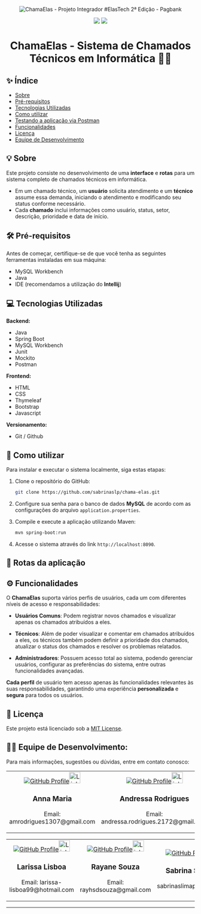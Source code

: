 <p align="center">
    <img src="https://github.com/sabrinaslp/chama-elas/assets/101300856/509ff8a4-c073-4751-9967-b008b3897737" alt="ChamaElas - Projeto Integrador #ElasTech 2ª Edição - Pagbank">
</p>
<p align="center">
   <img src="https://img.shields.io/badge/Status:-Em_andamento-yellow"/>
   <img src="https://img.shields.io/badge/Projeto Integrador:-ElasTech 2024-FE951E"/>
</p>
<h1 align="center">ChamaElas - Sistema de Chamados Técnicos em Informática 👩‍💻</h1>


## ✨ Índice

- [Sobre](#-sobre)
- [Pré-requisitos](#%EF%B8%8F-pr%C3%A9-requisitos)
- [Tecnologias Utilizadas](#-tecnologias-utilizadas)
- [Como utilizar](#-como-utilizar)
- [Testando a aplicação via Postman](#-testando-a-aplica%C3%A7%C3%A3o-via-postman)
- [Funcionalidades](#%EF%B8%8F-funcionalidades)
- [Licença](#-licen%C3%A7a)
- [Equipe de Desenvolvimento](#-equipe-de-desenvolvimento)


## 💡 Sobre

Este projeto consiste no desenvolvimento de uma **interface** e **rotas** para um sistema completo de chamados técnicos em informática. 
- Em um chamado técnico, um **usuário** solicita atendimento e um **técnico** assume essa demanda, iniciando o atendimento e modificando seu status conforme necessário.
- Cada **chamado** inclui informações como usuário, status, setor, descrição, prioridade e data de início.

## 🛠️ Pré-requisitos

Antes de começar, certifique-se de que você tenha as seguintes ferramentas instaladas em sua máquina:
- MySQL Workbench
- Java
- IDE (recomendamos a utilização do **Intellij**)

## 💻 Tecnologias Utilizadas

**Backend:**
- Java 
- Spring Boot
- MySQL Workbench
- Junit
- Mockito
- Postman
  
**Frontend:**
- HTML
- CSS
- Thymeleaf
- Bootstrap
- Javascript

**Versionamento:**
- Git / Github

## 🚀 Como utilizar

Para instalar e executar o sistema localmente, siga estas etapas:

1. Clone o repositório do GitHub:

   ```bash
   git clone https://github.com/sabrinaslp/chama-elas.git
   ```

2. Configure sua senha para o banco de dados **MySQL** de acordo com as configurações do arquivo `application.properties`.

3. Compile e execute a aplicação utilizando Maven:

   ```bash
   mvn spring-boot:run
   ```

4. Acesse o sistema através do link `http://localhost:8090`.

## 🔎 Rotas da aplicação


## ⚙️ Funcionalidades

O **ChamaElas** suporta vários perfis de usuários, cada um com diferentes níveis de acesso e responsabilidades:

- **Usuários Comuns**: Podem registrar novos chamados e visualizar apenas os chamados atribuídos a eles.

- **Técnicos**: Além de poder visualizar e comentar em chamados atribuídos a eles, os técnicos também podem definir a prioridade dos chamados, atualizar o status dos chamados e resolver os problemas relatados.

- **Administradores**: Possuem acesso total ao sistema, podendo gerenciar usuários, configurar as preferências do sistema, entre outras funcionalidades avançadas.

**Cada perfil** de usuário tem acesso apenas às funcionalidades relevantes às suas responsabilidades, garantindo uma experiência **personalizada** e **segura** para todos os usuários.

## 📝 Licença

Este projeto está licenciado sob a [MIT License](LICENSE).

## 👩‍💻 Equipe de Desenvolvimento:

Para mais informações, sugestões ou dúvidas, entre em contato conosco:

<p align="center">
    <table align="center" cellspacing="20">
        <tr>
            <td align="center" width="325">
                <a href="https://github.com/amrodrigues"><img src="https://imgur.com/mRvA6Kh.png" alt="GitHub Profile"></a><a href="https://www.linkedin.com/in/anna-maria-rodrigues-2b375016/"><img src="https://imgur.com/dmA9Br7.png" alt="LinkedIn Profile" width="30px"></a>
                <h3>Anna Maria</h3>
                <p>Email: amrodrigues1307@gmail.com</p>
            </td>
            <td align="center" width="325">
                <a href="https://github.com/andressarodrigues2172dev"><img src="https://imgur.com/mRvA6Kh.png" alt="GitHub Profile"></a><a href="https://www.linkedin.com/in/andressa-macedo-rodrigues/"><img src="https://imgur.com/dmA9Br7.png" alt="LinkedIn Profile" width="30px"></a>
                <h3>Andressa Rodrigues</h3>
                <p>Email: andressa.rodrigues.2172@gmail.com</p>
            </td>
            <td align="center" width="325">
                <a href="URL_DO_PERFIL_DO_GITHUB_1"><img src="https://imgur.com/mRvA6Kh.png" alt="GitHub Profile"></a><a href="URL_DO_PERFIL_DO_LINKEDIN_1"><img src="https://imgur.com/dmA9Br7.png" alt="LinkedIn Profile" width="30px"></a>
                <h3>Cecília Galvão</h3>
                <p>Email: emailcecilia@gmail.com</p>
            </td>
        </tr>
    </table>
</p>
<p align="center">
    <table align="center" cellspacing="20">
        <tr>
            <td align="center" width="325">
                <a href="https://github.com/LarissaLisboa"><img src="https://imgur.com/mRvA6Kh.png" alt="GitHub Profile"></a><a href="https://www.linkedin.com/in/larissa-lisboa-souza/"><img src="https://imgur.com/dmA9Br7.png" alt="LinkedIn Profile" width="30px"></a>
                <h3>Larissa Lisboa</h3>
                <p>Email: larissa-lisboa99@hotmail.com</p>
            </td>
            <td align="center" width="325">
                <a href="https://github.com/szrayane"><img src="https://imgur.com/mRvA6Kh.png" alt="GitHub Profile"></a><a href="https://www.linkedin.com/in/rayane-souza-a02658229/"><img src="https://imgur.com/dmA9Br7.png" alt="LinkedIn Profile" width="30px"></a>
                <h3>Rayane Souza</h3>
                <p>Email: rayhsdsouza@gmail.com</p>
            </td>
            <td align="center" width="325">
                <a href="https://github.com/sabrinaslp"><img src="https://imgur.com/mRvA6Kh.png" alt="GitHub Profile"></a><a href="https://www.linkedin.com/in/sabrina-satriany/"><img src="https://imgur.com/dmA9Br7.png" alt="LinkedIn Profile" width="30px"></a>
                <h3>Sabrina Satriany</h3>
                <p>sabrinaslimap@gmail.com</p>
            </td>
        </tr>
    </table>
</p>








---
